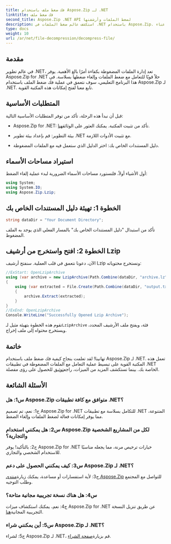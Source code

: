 ```yaml
---
title: فك ضغط ملف باستخدام Aspose.Zip لـ .NET
linktitle: فك ضغط ملف
second_title: Aspose.Zip .NET API لضغط الملفات وأرشفتها
description: استكشف عالم ضغط الملفات في .NET باستخدام Aspose.Zip. تعلم فن فك ضغط الملفات دون عناء.
type: docs
weight: 10
url: /ar/net/file-decompression/decompress-file/
---
```

## مقدمة

في عالم تطوير .NET، تعد إدارة الملفات المضغوطة بكفاءة أمرًا بالغ الأهمية. يوفر Aspose.Zip for .NET حلاً قويًا للتعامل مع ضغط الملفات وإلغاء ضغطها بسلاسة. في هذا البرنامج التعليمي، سوف نتعمق في عملية فك ضغط الملف باستخدام Aspose.Zip لـ .NET. تابع معنا لفتح إمكانات هذه المكتبة القوية.

## المتطلبات الأساسية

قبل أن نبدأ هذه الرحلة، تأكد من توفر المتطلبات الأساسية التالية:

-  Aspose.Zip for .NET: تأكد من تثبيت المكتبة. يمكنك العثور على الوثائق[هنا](https://reference.aspose.com/zip/net/).

- بيئة التطوير: قم بإعداد بيئة تطوير .NET مع تثبيت الأدوات اللازمة.

- دليل المستندات الخاص بك: اختر الدليل الذي ستعمل فيه مع الملفات المضغوطة.

## استيراد مساحات الأسماء

أول الأشياء أولاً، فلنستورد مساحات الأسماء الضرورية لبدء عملية إلغاء الضغط:

```csharp
using System;
using System.IO;
using Aspose.Zip.Lzip;
```

## الخطوة 1: تهيئة دليل المستندات الخاص بك

```csharp
string dataDir = "Your Document Directory";
```

تأكد من استبدال "دليل المستندات الخاص بك" بالمسار الفعلي الذي يوجد به الملف المضغوط.

## الخطوة 2: افتح واستخرج من أرشيف Lzip

الآن، دعونا نتعمق في قلب العملية. سنفتح أرشيف Lzip ونستخرج محتوياته:

```csharp
//ExStart: OpenLzipArchive
using (var archive = new LzipArchive(Path.Combine(dataDir, "archive.lz")))
{
    using (var extracted = File.Create(Path.Combine(dataDir, "output.txt")))
    {
        archive.Extract(extracted);
    }
}
//ExEnd: OpenLzipArchive
Console.WriteLine("Successfully Opened Lzip Archive");
```

 تقوم هذه الخطوة بتهيئة مثيل لـ`LzipArchive` فئة، ويفتح ملف الأرشيف المحدد، ويستخرج محتواه إلى ملف إخراج.

## خاتمة

 تهانينا! لقد تعلمت بنجاح كيفية فك ضغط ملف باستخدام Aspose.Zip لـ .NET. تعمل هذه المكتبة القوية على تبسيط عملية التعامل مع الملفات المضغوطة في تطبيقات .NET الخاصة بك. بينما تستكشف المزيد من الميزات، راجع[توثيق](https://reference.aspose.com/zip/net/) للحصول على رؤى مفصلة.

## الأسئلة الشائعة

### س1: هل Aspose.Zip متوافق مع كافة تطبيقات .NET؟

ج1: نعم، تم تصميم Aspose.Zip for .NET للتكامل بسلاسة مع تطبيقات .NET المتنوعة، مما يوفر إمكانات فعالة لضغط الملفات وإلغاء الضغط.

### س2: هل يمكنني استخدام Aspose.Zip لكل من المشاريع الشخصية والتجارية؟

ج2: بالتأكيد! يوفر Aspose.Zip for .NET خيارات ترخيص مرنة، مما يجعله مناسبًا للاستخدام الشخصي والتجاري.

### س3: كيف يمكنني الحصول على دعم Aspose.Zip لـ .NET؟

ج3: لأية استفسارات أو مساعدة، يمكنك زيارة[منتدى Aspose.Zip](https://forum.aspose.com/c/zip/37) للتواصل مع المجتمع وطلب التوجيه.

### س4: هل هناك نسخة تجريبية مجانية متاحة؟

 ج4: نعم، يمكنك استكشاف ميزات Aspose.Zip for .NET عن طريق تنزيل النسخة التجريبية المجانية[هنا](https://releases.aspose.com/).

### س5: أين يمكنني شراء Aspose.Zip لـ .NET؟

 ج5: لشراء Aspose.Zip لـ .NET، قم بزيارة[صفحة الشراء](https://purchase.aspose.com/buy).